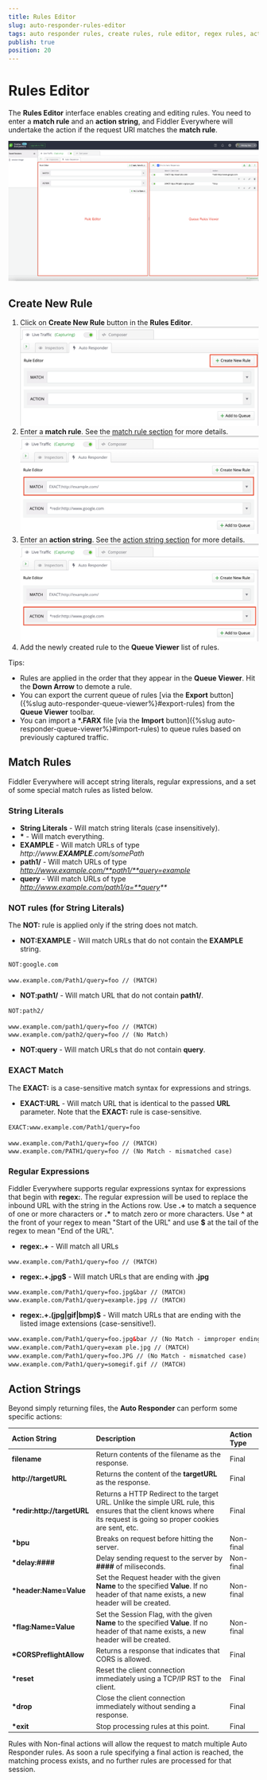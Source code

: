 ```yaml
---
title: Rules Editor
slug: auto-responder-rules-editor
tags: auto responder rules, create rules, rule editor, regex rules, actions, match
publish: true
position: 20
---
```



# Rules Editor

The __Rules Editor__ interface enables creating and editing rules. You need to enter a __match rule__ and an __action string__, and Fiddler Everywhere will undertake the action if the request URI matches the __match rule__.

![Auto Responder button](../../../images/livetraffic/autoresponder/autoresponder-main-all.png)

## Create New Rule

1. Click on __Create New Rule__ button in the __Rules Editor__.
![Create New Rule button](../../../images/livetraffic/autoresponder/autoresponder-editor-create.png)
2. Enter a __match rule__. See the [match rule section](#match-rules) for more details.
![New Match Rule](../../../images/livetraffic/autoresponder/autoresponder-create-new-match.png)
3. Enter an __action string__. See the [action string section](#action-strings) for more details.
![New Action String](../../../images/livetraffic/autoresponder/autoresponder-create-new-action.png)
4. Add the newly created rule to the __Queue Viewer__ list of rules.

Tips:
- Rules are applied in the order that they appear in the __Queue Viewer__. Hit the __Down Arrow__ to demote a rule.
- You can export the current queue of rules [via the __Export__ button]({%slug auto-responder-queue-viewer%}#export-rules) from the __Queue Viewer__ toolbar.
- You can import a __*.FARX__ file [via the __Import__ button]({%slug auto-responder-queue-viewer%}#import-rules) to queue rules based on previously captured traffic.


## Match Rules

Fiddler Everywhere will accept string literals, regular expressions, and a set of some special match rules as listed below.

### String Literals

- __String Literals__ - Will match string literals (case insensitively).
- __\*__ - Will match everything.
- __EXAMPLE__ - Will match URLs of type _http://www.**EXAMPLE**.com/somePath_
- __path1/__ - Will match URLs of type _http://www.example.com/**path1/**query=example_
- __query__ - Will match URLs of type _http://www.example.com/path1/q=**query**_

### NOT rules (for String Literals)

The __NOT:__ rule is applied only if the string does not match.

- __NOT:EXAMPLE__ - Will match URLs that do not contain the **EXAMPLE** string.
```
NOT:google.com

www.example.com/Path1/query=foo // (MATCH)
```
- __NOT:path1/__ - Will match URL that do not contain **path1/**.
```
NOT:path2/

www.example.com/path1/query=foo // (MATCH)
www.example.com/path2/query=foo // (No Match)
```

- __NOT:query__ - Will match URLs that do not contain **query**.

### EXACT Match

The __EXACT:__ is a case-sensitive match syntax for expressions and strings.

- __EXACT:URL__ - Will match URL that is identical to the passed **URL** parameter. Note that the __EXACT:__ rule is case-sensitive.
```
EXACT:www.example.com/Path1/query=foo

www.example.com/Path1/query=foo // (MATCH)
www.example.com/PATH1/query=foo // (No Match - mismatched case)
```

### Regular Expressions

Fiddler Everywhere supports regular expressions syntax for expressions that begin with __regex:__. The regular expression will be used to replace the inbound URL with the string in the Actions row. Use __.+__ to match a sequence of one or more characters or __.*__ to match zero or more characters. Use __^__ at the front of your regex to mean "Start of the URL" and use __$__ at the tail of the regex to mean "End of the URL".

- __regex:.+__ - Will match all URLs
```
www.example.com/Path1/query=foo // (MATCH)
```

- __regex:.+.jpg$__ - Will match URLs that are ending with __.jpg__
```
www.example.com/Path1/query=foo.jpg&bar // (MATCH)
www.example.com/Path1/query=example.jpg // (MATCH)
```

- __regex:.+.(jpg|gif|bmp)$__ - Will match URLs that are ending with the listed image extensions (case-sensitive!).
```HTML
www.example.com/Path1/query=foo.jpg&bar // (No Match - imnproper ending)
www.example.com/Path1/query=exam ple.jpg // (MATCH)
www.example.com/Path1/query=foo.JPG // (No Match - mismatched case)
www.example.com/Path1/query=somegif.gif // (MATCH)
```

## Action Strings

Beyond simply returning files, the __Auto Responder__ can perform some specific actions:


| Action String     | Description | Action Type |
| :---- | :---- | :---- |
| __filename__      | Return contents of the filename as the response. | Final |
| __http://targetURL__ | Returns the content of the __targetURL__ as the response. | Final |
| __*redir:http://targetURL__ | Returns a HTTP Redirect to the target URL. Unlike the simple URL rule, this ensures that the client knows where its request is going so proper cookies are sent, etc. | Final |
| __*bpu__ | Breaks on request before hitting the server. | Non-final|
| __*delay:####__ | Delay sending request to the server by __####__ of miliseconds. | Non-final |
| __*header:Name=Value__ | Set the Request header with the given __Name__ to the specified __Value__. If no header of that name exists, a new header will be created. | Non-final |
| __*flag:Name=Value__ | Set the Session Flag, with the given __Name__ to the specified __Value__. If no header of that name exists, a new header will be created. | Non-final |
| __*CORSPreflightAllow__ | Returns a response that indicates that CORS is allowed. | Final |
| __*reset__ | Reset the client connection immediately using a TCP/IP RST to the client. | Final |
| __*drop__ | Close the client connection immediately without sending a response. | Final |
| __*exit__ | Stop processing rules at this point. | Final |

Rules with Non-final actions will allow the request to match multiple Auto Responder rules. As soon a rule specifying a final action is reached, the matching process exists, and no further rules are processed for that session.